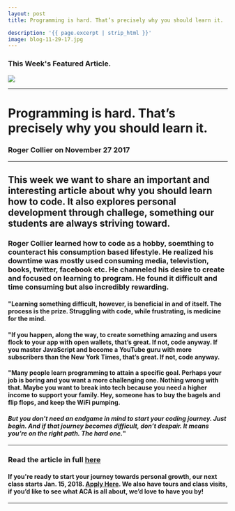 ```yaml
---
layout: post
title: Programming is hard. That’s precisely why you should learn it.

description: '{{ page.excerpt | strip_html }}'
image: blog-11-29-17.jpg
---
```

### This Week's Featured Article.

<div class="col-sm-12">
  <img class="img-responsive" src="/assets/images/blog-11-29-17.jpg" />
</div>

---

# Programming is hard. That’s precisely why you should learn it.

### Roger Collier on November 27 2017

---

## This week we want to share an important and interesting article about why you should learn how to code. It also explores personal development through challege, something our students are always striving toward. 


### Roger Collier learned how to code as a hobby, soemthing to counteract his consumption based lifestyle. He realized his downtime was mostly used consuming media, televistion, books, twitter, facebook etc. He channeled his desire to create and focused on learning to program. He found it difficult and time consuming but also incredibly rewarding.



#### "Learning something difficult, however, is beneficial in and of itself. The process is the prize. Struggling with code, while frustrating, is medicine for the mind.

#### "If you happen, along the way, to create something amazing and users flock to your app with open wallets, that’s great. If not, code anyway. If you master JavaScript and become a YouTube guru with more subscribers than the New York Times, that’s great. If not, code anyway.

#### "Many people learn programming to attain a specific goal. Perhaps your job is boring and you want a more challenging one. Nothing wrong with that. Maybe you want to break into tech because you need a higher income to support your family. Hey, someone has to buy the bagels and flip flops, and keep the WiFi pumping.

#### *But you don’t need an endgame in mind to start your coding journey. Just begin. And if that journey becomes difficult, don’t despair. It means you’re on the right path. The hard one.*"

---


### Read the article in full [here](https://javascript.works-hub.com/blog/Programming-is-hard.-That-s-precisely-why-you-should-learn-it.)


#### If you're ready to start your journey towards personal growth, our next class starts Jan. 15, 2018. [Apply Here](https://austincodingacademy.com/apply/). We also have tours and class visits, if you’d like to see what ACA is all about, we’d love to have you by! 

---
